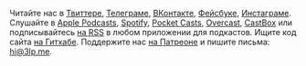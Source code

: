 Читайте нас в
  [Твиттере](https://twitter.com/lp_cast),
  [Телеграме](https://t.me/lp_cast),
  [ВКонтакте](https://vk.com/lp_cast),
  [Фейсбуке](https://fb.me/3lpcast),
  [Инстаграме](https://www.instagram.com/lp_cast/).
Слушайте в
  [Apple Podcasts](https://podcasts.apple.com/podcast/id1469847344),
  [Spotify](https://open.spotify.com/show/0xpVD4jiXiEOICICGXrVUx),
  [Pocket Casts](https://pca.st/U71V),
  [Overcast](https://overcast.fm/itunes1469847344),
  [CastBox](https://castbox.fm/channel/id2183207)
  или подписывайтесь [на RSS](https://3lp.me/feed/)
  в любом приложении для подкастов.
Ищите код сайта [на Гитхабе](https://github.com/lp-cast/3lp.11ty).
Поддержите нас [на Патреоне](https://www.patreon.com/lp_cast)
и пишите письма: [hi@3lp.me](mailto:hi@3lp.me).
